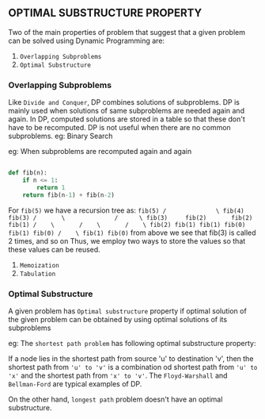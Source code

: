 ## OPTIMAL SUBSTRUCTURE PROPERTY

Two of the main properties of problem that suggest that a given problem can be
solved using Dynamic Programming are:
1) `Overlapping Subproblems`
2) `Optimal Substructure`

### Overlapping Subproblems
Like `Divide and Conquer`, DP combines solutions of subproblems. DP is mainly
used when solutions of same subproblems are needed again and again.
In DP, computed solutions are stored in a table so that these don't have to be
recomputed.
DP is not useful when there are no common subproblems. eg: Binary Search

eg: When subproblems are recomputed again and again

```py

def fib(n):
    if n <= 1:
        return 1
    return fib(n-1) + fib(n-2)
```
For `fib(5)` we have a recursion tree as:
`
                   fib(5)
              /              \
          fib(4)              fib(3)
        /       \              /      \
     fib(3)     fib(2)       fib(2)   fib(1)
    /    \       /    \       /    \
 fib(2) fib(1) fib(1) fib(0) fib(1) fib(0)
 /    \
fib(1) fib(0)
`
from above we see that fib(3) is called 2 times, and so on
Thus, we employ two ways to store the values so that these values can be reused.
1) `Memoization`
2) `Tabulation`



### Optimal Substructure
A given problem has `Optimal substructure` property if optimal solution of the
given problem can be obtained by using optimal solutions of its subproblems

eg:
The `shortest path problem` has following optimal substructure property:

If a node lies in the shortest path from source 'u' to destination 'v', then
the shortest path from `'u' to 'v'` is a combination od shortest path from
`'u' to 'x'` and the shortest path from `'x' to 'v'`.
The `Floyd-Warshall` and `Bellman-Ford` are typical examples of DP.

On the other hand, `longest path` problem doesn't have an optimal substructure.
